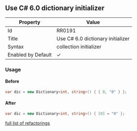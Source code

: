 ## Use C\# 6\.0 dictionary initializer

| Property | Value |
| -------- | ----- |
| Id | RR0191 |
| Title | Use C\# 6\.0 dictionary initializer |
| Syntax | collection initializer |
| Enabled by Default | &#x2713; |

### Usage

#### Before

```csharp
var dic = new Dictionary<int, string>() { { 0, "0" } };
```

#### After

```csharp
var dic = new Dictionary<int, string>() { [0] = "0" };
```

[full list of refactorings](Refactorings.md)